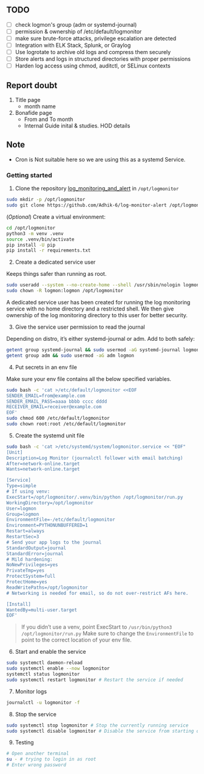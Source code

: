 
## TODO
- [ ] check logmon's group (adm or systemd-journal)
- [ ] permission & ownership of /etc/default/logmonitor
- [ ] make sure brute-force attacks, privilege escalation are detected
- [ ] Integration with ELK Stack, Splunk, or Graylog
- [ ] Use logrotate to archive old logs and compress them securely
- [ ] Store alerts and logs in structured directories with proper permissions
- [ ] Harden log access using chmod, auditctl, or SELinux contexts

## Report doubt
1. Title page
   - month name 
2. Bonafide page
   - From and To month 
   - Internal Guide inital & studies. HOD details 

## Note
- Cron is Not suitable here so we are using this as a systemd Service.


### Getting started

1. Clone the repository [log_monitoring_and_alert](https://github.com/Adhik-6/log-monitor-alert) in `/opt/logmonitor`

```bash
sudo mkdir -p /opt/logmonitor
sudo git clone https://github.com/Adhik-6/log-monitor-alert /opt/logmonitor
```

(*Optional*) Create a virtual environment:
```bash
cd /opt/logmonitor
python3 -m venv .venv
source .venv/bin/activate
pip install -U pip
pip install -r requirements.txt  
```

2) Create a dedicated service user

Keeps things safer than running as root.

```bash
sudo useradd --system --no-create-home --shell /usr/sbin/nologin logmon
sudo chown -R logmon:logmon /opt/logmonitor
```

A dedicated service user has been created for running the log monitoring service with no home directory and a restricted shell. We then give ownership of the log monitoring directory to this user for better security.


3) Give the service user permission to read the journal

Depending on distro, it’s either systemd-journal or adm. Add to both safely:
```bash
getent group systemd-journal && sudo usermod -aG systemd-journal logmon
getent group adm && sudo usermod -aG adm logmon
```


4) Put secrets in an env file

Make sure your env file contains all the below specified variables.

```bash
sudo bash -c 'cat >/etc/default/logmonitor <<EOF
SENDER_EMAIL=from@example.com
SENDER_EMAIL_PASS=aaaa bbbb cccc dddd
RECEIVER_EMAIL=receiver@example.com
EOF'
sudo chmod 600 /etc/default/logmonitor
sudo chown root:root /etc/default/logmonitor
```

5) Create the systemd unit file
```bash
sudo bash -c 'cat >/etc/systemd/system/logmonitor.service << "EOF"
[Unit]
Description=Log Monitor (journalctl follower with email batching)
After=network-online.target
Wants=network-online.target

[Service]
Type=simple
# If using venv:
ExecStart=/opt/logmonitor/.venv/bin/python /opt/logmonitor/run.py
WorkingDirectory=/opt/logmonitor
User=logmon
Group=logmon
EnvironmentFile=-/etc/default/logmonitor
Environment=PYTHONUNBUFFERED=1
Restart=always
RestartSec=3
# Send your app logs to the journal
StandardOutput=journal
StandardError=journal
# Mild hardening:
NoNewPrivileges=yes
PrivateTmp=yes
ProtectSystem=full
ProtectHome=yes
ReadWritePaths=/opt/logmonitor
# Networking is needed for email, so do not over-restrict AFs here.

[Install]
WantedBy=multi-user.target
EOF'
```

> If you didn’t use a venv, point ExecStart to `/usr/bin/python3 /opt/logmonitor/run.py`
> Make sure to change the `EnvironmentFile` to point to the correct location of your env file.

6) Start and enable the service
```bash
sudo systemctl daemon-reload
sudo systemctl enable --now logmonitor
systemctl status logmonitor
sudo systemctl restart logmonitor # Restart the service if needed
```

7) Monitor logs
```bash
journalctl -u logmonitor -f
```

8) Stop the service
```bash
sudo systemctl stop logmonitor # Stop the currently running service
sudo systemctl disable logmonitor # Disable the service from starting on boot *Does not stop if currently running*
```

9) Testing
```bash
# Open another terminal
su - # trying to login in as root
# Enter wrong password
```